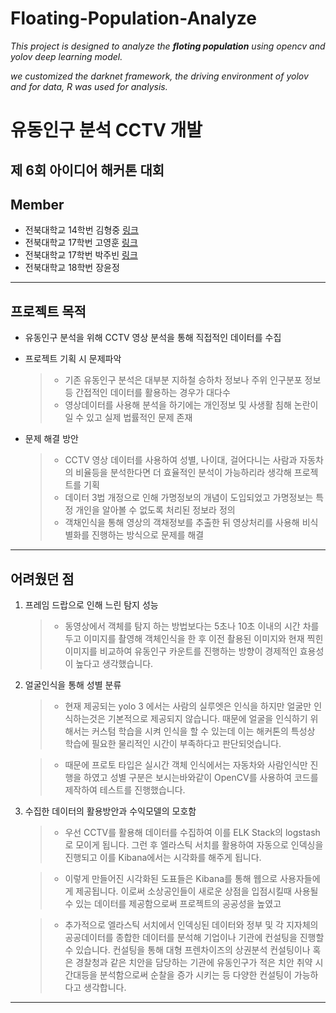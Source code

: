 # Floating-Population-Analyze
<em>
This project is designed to analyze the <strong>floting population</strong> using opencv and yolov deep learning model.


we customized the darknet framework, the driving environment of yolov and for data, R was used for analysis.

</em>

# 유동인구 분석 CCTV 개발
## 제 6회 아이디어 해커톤 대회
## Member
 + 전북대학교 14학번 김형중 [링크](https://github.com/khj0209)
 + 전북대학교 17학번 고영훈 [링크](https://yh-kr.tistory.com)
 + 전북대학교 17학번 박주빈 [링크](https://www.jubin-park.com/)
 + 전북대학교 18학번 장윤정

---

## 프로젝트 목적

 + 유동인구 분석을 위해 CCTV 영상 분석을 통해 직접적인 데이터를 수집


 + 프로젝트 기획 시 문제파악
   > - 기존 유동인구 분석은 대부분 지하철 승하차 정보나 주위 인구분포 정보 등 간접적인 데이터를 활용하는 경우가 대다수
   > - 영상데이터를 사용해 분석을 하기에는 개인정보 및 사생활 침해 논란이 일 수 있고 실제 법률적인 문제 존재

 + 문제 해결 방안
   > + CCTV 영상 데이터를 사용하여 성별, 나이대, 걸어다니는 사람과 자동차의 비율등을 분석한다면 더 효율적인 분석이 가능하리라 생각해 프로젝트를 기획
   > + 데이터 3법 개정으로 인해 가명정보의 개념이 도입되었고 가명정보는 특정 개인을 알아볼 수 없도록 처리된 정보라 정의
   > + 객채인식을 통해 영상의 객채정보를 추출한 뒤 영상처리를 사용해 비식별화를 진행하는 방식으로 문제를 해결

---

## 어려웠던 점

1. 프레임 드랍으로 인해 느린 탐지 성능
   > - 동영상에서 객체를 탐지 하는 방법보다는 5초나 10초 이내의 시간 차를 두고 이미지를 촬영해 객체인식을 한 후 이전 촬용된 이미지와 현재 찍힌 이미지를 비교하여 유동인구 카운트를 진행하는 방향이 경제적인 효용성이 높다고 생각했습니다.

2. 얼굴인식을 통해 성별 분류 
   > - 현재 제공되는 yolo 3 에서는 사람의 실루엣은 인식을 하지만 얼굴만 인식하는것은 기본적으로 제공되지 않습니다. 때문에 얼굴을 인식하기 위해서는 커스텀 학습을 시켜 인식을 할 수 있는데 이는 해커톤의 특성상 학습에 필요한 물리적인 시간이 부족하다고 판단되엇습니다. 

   > - 때문에 프로토 타입은 실시간 객체 인식에서는 자동차와 사람인식만 진행을 하였고 성별 구분은 보시는바와같이 OpenCV를 사용하여 코드를 제작하여 테스트를 진행했습니다.

1. 수집한 데이터의 활용방안과 수익모델의 모호함
   > - 우선 CCTV를 활용해 데이터를 수집하여 이를 ELK Stack의 logstash로 모이게 됩니다. 그런 후 엘라스틱 서치를 활용하여 자동으로 인덱싱을 진행되고 이를 Kibana에서는 시각화를 해주게 됩니다.

   > - 이렇게 만들어진 시각화된 도표들은 Kibana를 통해 웹으로 사용자들에게 제공됩니다. 이로써 소상공인들이 새로운 상점을 입점시킬때 사용될 수 있는 데이터를 제공함으로써 프로젝트의 공공성을 높였고

   > - 추가적으로 엘라스틱 서치에서 인덱싱된 데이터와 정부 및 각 지자체의 공공데이터를 종합한 데이터를 분석해 기업이나 기관에 컨설팅을 진행할 수 있습니다. 컨설팅을 통해 대형 프렌차이즈의 상권분석 컨설팅이나 혹은 경찰청과 같은 치안을 담당하는 기관에 유동인구가 적은 치안 취약 시간대등을 분석함으로써 순찰을 증가 시키는 등 다양한 컨설팅이 가능하다고 생각합니다. 

---
